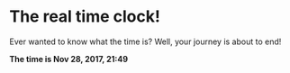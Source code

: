 # The real time clock!

Ever wanted to know what the time is? Well, your journey is about to end!

**The time is Nov 28, 2017, 21:49**